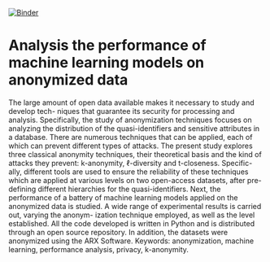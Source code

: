 
[![Binder](https://mybinder.org/badge_logo.svg)](https://mybinder.org/v2/gh/carmenmarcos00/ml_anonymization/HEAD)

# Analysis the performance of machine learning models on anonymized data

The large amount of open data available makes it necessary to study and develop tech-
niques that guarantee its security for processing and analysis. Specifically, the study of
anonymization techniques focuses on analyzing the distribution of the quasi-identifiers
and sensitive attributes in a database. There are numerous techniques that can be applied,
each of which can prevent different types of attacks.
The present study explores three classical anonymity techniques, their theoretical basis
and the kind of attacks they prevent: k-anonymity, ℓ-diversity and t-closeness. Specific-
ally, different tools are used to ensure the reliability of these techniques which are applied
at various levels on two open-access datasets, after pre-defining different hierarchies for
the quasi-identifiers.
Next, the performance of a battery of machine learning models applied on the anonymized
data is studied. A wide range of experimental results is carried out, varying the anonym-
ization technique employed, as well as the level established.
All the code developed is written in Python and is distributed through an open source
repository. In addition, the datasets were anonymized using the ARX Software.
Keywords: anonymization, machine learning, performance analysis, privacy,
k-anonymity.



